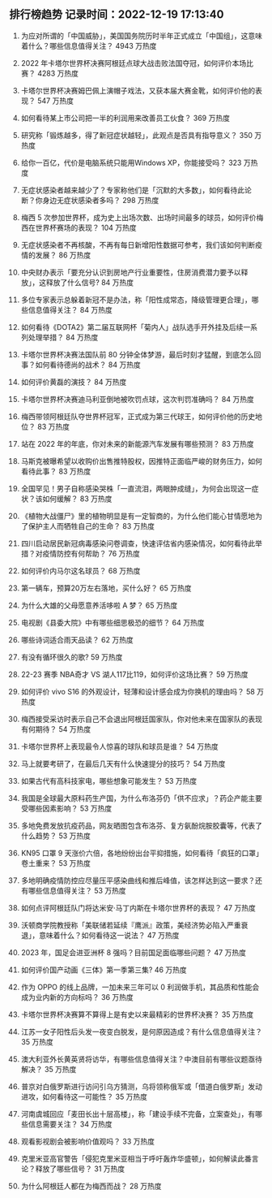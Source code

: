 
## 排行榜趋势 记录时间：2022-12-19 17:13:40
  
  1. 为应对所谓的「中国威胁」，美国国务院历时半年正式成立「中国组」，这意味着什么？哪些信息值得关注？ 4943 万热度
    
  2. 2022 年卡塔尔世界杯决赛阿根廷点球大战击败法国夺冠，如何评价本场比赛？ 4283 万热度
    
  3. 卡塔尔世界杯决赛姆巴佩上演帽子戏法，又获本届大赛金靴，如何评价他的表现？ 547 万热度
    
  4. 如何看待某上市公司把一半的利润用来改善员工伙食？ 369 万热度
    
  5. 研究称「锻炼越多，得了新冠症状越轻」，此观点是否具有指导意义？ 350 万热度
    
  6. 给你一百亿，代价是电脑系统只能用Windows XP，你能接受吗？ 323 万热度
    
  7. 无症状感染者越来越少了？专家称他们是「沉默的大多数」，如何看待此论断？你身边无症状感染者多吗？ 298 万热度
    
  8. 梅西 5 次参加世界杯，成为史上出场次数、出场时间最多的球员，如何评价梅西在世界杯赛场的表现？ 104 万热度
    
  9. 无症状感染者不再核酸，不再有每日新增阳性数据可参考，我们该如何判断疫情的发展？ 86 万热度
    
  10. 中央财办表示「要充分认识到房地产行业重要性，住房消费潜力要予以释放」，这释放了什么信号? 84 万热度
    
  11. 多位专家表示总躲着新冠不是办法，称「阳性成常态，降级管理更合理」，哪些信息值得关注？ 84 万热度
    
  12. 如何看待《DOTA2》第二届互联网杯「菊内人」战队选手开外挂及后续一系列处理举措？ 84 万热度
    
  13. 卡塔尔世界杯决赛法国队前 80 分钟全体梦游，最后时刻才猛醒，到底怎么回事？如何看待德尚的战术？ 84 万热度
    
  14. 如何评价黄磊的演技？ 84 万热度
    
  15. 卡塔尔世界杯决赛迪马利亚倒地被吹罚点球，这次判罚准确吗？ 84 万热度
    
  16. 梅西带领阿根廷队夺世界杯冠军，正式成为第三代球王，如何评价他的历史地位？ 83 万热度
    
  17. 站在 2022 年的年底，你对未来的新能源汽车发展有哪些预测？ 83 万热度
    
  18. 马斯克被曝希望以收购价出售推特股权，因推特正面临严峻的财务压力，如何看待此事？ 83 万热度
    
  19. 全国罕见！男子自称感染哭株「一直流泪，两眼肿成缝」，为何会出现这一症状？该如何缓解？ 83 万热度
    
  20. 《植物大战僵尸》里的植物明显是有一定智商的，为什么他们能心甘情愿地为了保护主人而牺牲自己的生命？ 83 万热度
    
  21. 四川启动居民新冠病毒感染问卷调查，快速评估省内感染情况，如何看待此举措？对疫情防控有何帮助？ 76 万热度
    
  22. 如何评价内马尔这名球员？ 68 万热度
    
  23. 第一辆车，预算20万左右落地，买什么好？ 65 万热度
    
  24. 为什么大雄的父母愿意养活哆啦 A 梦？ 65 万热度
    
  25. 电视剧《县委大院》中有哪些细思极恐的细节？ 64 万热度
    
  26. 哪些诗词适合雨天品读？ 62 万热度
    
  27. 有没有循环很久的歌? 59 万热度
    
  28. 22-23 赛季 NBA奇才 VS 湖人117比119，如何评价这场比赛？ 59 万热度
    
  29. 如何评价 vivo S16 的外观设计，轻薄和设计感会成为你换机的理由吗？ 58 万热度
    
  30. 梅西接受采访时表示自己不会退出阿根廷国家队，你对他未来在国家队的表现有何期待？ 54 万热度
    
  31. 卡塔尔世界杯上表现最令人惊喜的球队和球员是谁？ 54 万热度
    
  32. 马上就要考研了，在最后几天有什么快速提分的技巧？ 54 万热度
    
  33. 如果古代有高科技家电，哪些想象可能发生？ 53 万热度
    
  34. 我国是全球最大原料药生产国，为什么布洛芬仍「供不应求」？药企产能主要受哪些因素影响？ 53 万热度
    
  35. 多地免费发放抗疫药品，网友晒图包含布洛芬、复方氨酚烷胺胶囊等，代表了什么趋势？ 53 万热度
    
  36. KN95 口罩 9 天涨价六倍，各地纷纷出台平抑措施，如何看待「疯狂的口罩」卷土重来？ 53 万热度
    
  37. 多地明确疫情防控应尽量压平感染曲线和推后峰值，该怎样达到这一要求？还有哪些信息值得关注？ 53 万热度
    
  38. 如何点评阿根廷队门将达米安·马丁内斯在卡塔尔世界杯的表现？ 47 万热度
    
  39. 沃顿商学院教授称「美联储若延续『鹰派』政策，美经济势必陷入严重衰退」，意味着什么？如何看待这一说法？ 47 万热度
    
  40. 2023 年，国足会进亚洲杯 8 强吗？目前国足面临哪些问题？ 47 万热度
    
  41. 如何评价国产动画《三体》第一季第三集? 46 万热度
    
  42. 作为 OPPO 的线上品牌，一加未来三年可以 0 利润做手机，其品质和性能会成为业内新的方向标吗？ 36 万热度
    
  43. 卡塔尔世界杯决赛算不算得上是有史以来最精彩的世界杯决赛？ 35 万热度
    
  44. 江苏一女子阳性后头发一夜变白脱发，是何原因造成？有什么信息值得关注？ 35 万热度
    
  45. 澳大利亚外长黄英贤将访华，有哪些信息值得关注？中澳目前有哪些议题亟待解决？ 35 万热度
    
  46. 普京对白俄罗斯进行访问引乌方猜测，乌将领称俄军或「借道白俄罗斯」发动进攻，如何看待这一可能性？ 35 万热度
    
  47. 河南虞城回应「麦田长出十层高楼」，称「建设手续不完备，立案查处」，有哪些信息需要关注？ 34 万热度
    
  48. 观看影视剧会被影响价值观吗？ 33 万热度
    
  49. 克里米亚高官警告「侵犯克里米亚相当于呼吁轰炸华盛顿」，如何解读此番言论？释放了哪些信号？ 31 万热度
    
  50. 为什么阿根廷人都在为梅西而战？ 28 万热度
    